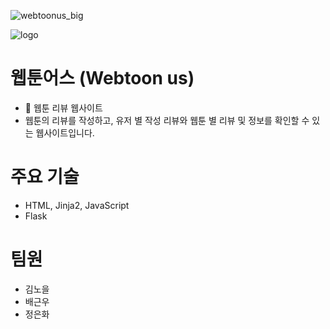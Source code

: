 ![webtoonus_big](https://github.com/23thTeam/webtoon-review_project/assets/58466648/a650cd4f-78c0-4fc7-acf1-381b9e934dff)

![logo](https://github.com/23thTeam/webtoon-review_project/assets/58466648/c16125f2-6d88-4c35-bc87-e6e80165c8e3)

# 웹툰어스 (Webtoon us)
- 📖 웹툰 리뷰 웹사이트
- 웹툰의 리뷰를 작성하고, 유저 별 작성 리뷰와 웹툰 별 리뷰 및 정보를 확인할 수 있는 웹사이트입니다.

# 주요 기술
- HTML, Jinja2, JavaScript
- Flask
      
# 팀원
- 김노을
- 배근우
- 정은화
